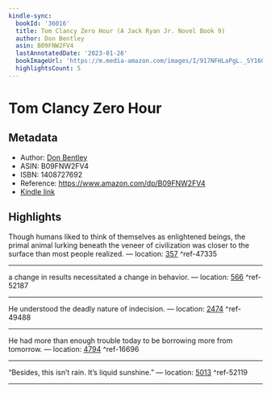 ```yaml
---
kindle-sync:
  bookId: '36016'
  title: Tom Clancy Zero Hour (A Jack Ryan Jr. Novel Book 9)
  author: Don Bentley
  asin: B09FNW2FV4
  lastAnnotatedDate: '2023-01-26'
  bookImageUrl: 'https://m.media-amazon.com/images/I/917NFHLaPgL._SY160.jpg'
  highlightsCount: 5
---
```

# Tom Clancy Zero Hour
## Metadata
* Author: [Don Bentley](https://www.amazon.comundefined)
* ASIN: B09FNW2FV4
* ISBN: 1408727692
* Reference: https://www.amazon.com/dp/B09FNW2FV4
* [Kindle link](kindle://book?action=open&asin=B09FNW2FV4)

## Highlights
Though humans liked to think of themselves as enlightened beings, the primal animal lurking beneath the veneer of civilization was closer to the surface than most people realized. — location: [357](kindle://book?action=open&asin=B09FNW2FV4&location=357) ^ref-47335

---
a change in results necessitated a change in behavior. — location: [566](kindle://book?action=open&asin=B09FNW2FV4&location=566) ^ref-52187

---
He understood the deadly nature of indecision. — location: [2474](kindle://book?action=open&asin=B09FNW2FV4&location=2474) ^ref-49488

---
He had more than enough trouble today to be borrowing more from tomorrow. — location: [4794](kindle://book?action=open&asin=B09FNW2FV4&location=4794) ^ref-16696

---
“Besides, this isn’t rain. It’s liquid sunshine.” — location: [5013](kindle://book?action=open&asin=B09FNW2FV4&location=5013) ^ref-52119

---
